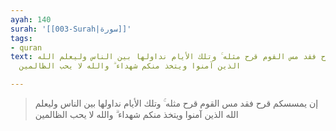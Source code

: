 ```yaml
---
ayah: 140
surah: '[[003-Surah|سورة]]'
tags:
- quran
text: إن يمسسكم قرح فقد مس القوم قرح مثله ۚ وتلك الأيام نداولها بين الناس وليعلم الله
  الذين آمنوا ويتخذ منكم شهداء ۗ والله لا يحب الظالمين

---
```

> إن يمسسكم قرح فقد مس القوم قرح مثله ۚ وتلك الأيام نداولها بين الناس وليعلم الله الذين آمنوا ويتخذ منكم شهداء ۗ والله لا يحب الظالمين
